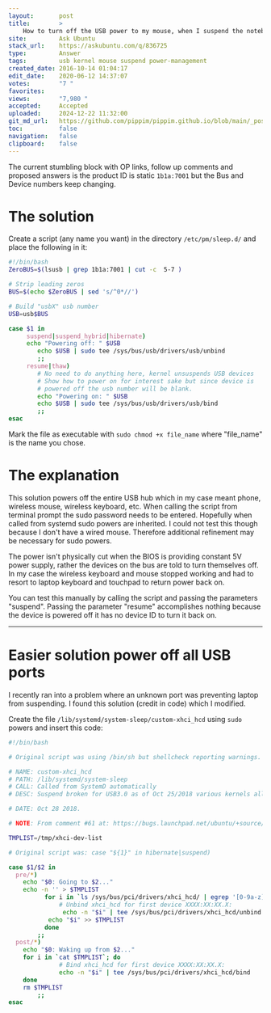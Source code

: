 ```yaml
---
layout:       post
title:        >
    How to turn off the USB power to my mouse, when I suspend the notebook?
site:         Ask Ubuntu
stack_url:    https://askubuntu.com/q/836725
type:         Answer
tags:         usb kernel mouse suspend power-management
created_date: 2016-10-14 01:04:17
edit_date:    2020-06-12 14:37:07
votes:        "7 "
favorites:    
views:        "7,980 "
accepted:     Accepted
uploaded:     2024-12-22 11:32:00
git_md_url:   https://github.com/pippim/pippim.github.io/blob/main/_posts/2016/2016-10-14-How-to-turn-off-the-USB-power-to-my-mouse_-when-I-suspend-the-notebook_.md
toc:          false
navigation:   false
clipboard:    false
---
```




The current stumbling block with OP links, follow up comments and proposed answers is the product ID is static `1b1a:7001` but the Bus and Device numbers keep changing.

# The solution

Create a script (any name you want) in the directory `/etc/pm/sleep.d/` and place the following in it:

``` bash
#!/bin/bash
ZeroBUS=$(lsusb | grep 1b1a:7001 | cut -c  5-7 )

# Strip leading zeros
BUS=$(echo $ZeroBUS | sed 's/^0*//')

# Build "usbX" usb number
USB=usb$BUS

case $1 in
     suspend|suspend_hybrid|hibernate)
     echo "Powering off: " $USB
        echo $USB | sudo tee /sys/bus/usb/drivers/usb/unbind
        ;;
     resume|thaw)
        # No need to do anything here, kernel unsuspends USB devices
        # Show how to power on for interest sake but since device is
        # powered off the usb number will be blank.
        echo "Powering on: " $USB
        echo $USB | sudo tee /sys/bus/usb/drivers/usb/bind
        ;;
esac
```

Mark the file as executable with `sudo chmod +x file_name` where "file_name" is the name you chose.

# The explanation

This solution powers off the entire USB hub which in my case meant phone, wireless mouse, wireless keyboard, etc. When calling the script from terminal prompt the sudo password needs to be entered. Hopefully when called from systemd sudo powers are inherited. I could not test this though because I don't have a wired mouse. Therefore additional refinement may be necessary for sudo powers.

The power isn't physically cut when the BIOS is providing constant 5V power supply, rather the devices on the bus are told to turn themselves off. In my case the wireless keyboard and mouse stopped working and had to resort to laptop keyboard and touchpad to return power back on.

You can test this manually by calling the script and passing the parameters "suspend". Passing the parameter "resume" accomplishes nothing because the device is powered off it has no device ID to turn it back on.


----------


# Easier solution power off all USB ports

I recently ran into a problem where an unknown port was preventing laptop from suspending. I found this solution (credit in code) which I modified.

Create the file `/lib/systemd/system-sleep/custom-xhci_hcd` using `sudo` powers and insert this code:

``` bash
#!/bin/bash

# Original script was using /bin/sh but shellcheck reporting warnings.

# NAME: custom-xhci_hcd
# PATH: /lib/systemd/system-sleep
# CALL: Called from SystemD automatically
# DESC: Suspend broken for USB3.0 as of Oct 25/2018 various kernels all at once

# DATE: Oct 28 2018.

# NOTE: From comment #61 at: https://bugs.launchpad.net/ubuntu/+source/linux/+bug/522998

TMPLIST=/tmp/xhci-dev-list

# Original script was: case "${1}" in hibernate|suspend)

case $1/$2 in
  pre/*)
    echo "$0: Going to $2..."
    echo -n '' > $TMPLIST
          for i in `ls /sys/bus/pci/drivers/xhci_hcd/ | egrep '[0-9a-z]+\:[0-9a-z]+\:.*$'`; do
              # Unbind xhci_hcd for first device XXXX:XX:XX.X:
               echo -n "$i" | tee /sys/bus/pci/drivers/xhci_hcd/unbind
           echo "$i" >> $TMPLIST
          done
        ;;
  post/*)
    echo "$0: Waking up from $2..."
    for i in `cat $TMPLIST`; do
              # Bind xhci_hcd for first device XXXX:XX:XX.X:
              echo -n "$i" | tee /sys/bus/pci/drivers/xhci_hcd/bind
    done
    rm $TMPLIST
        ;;
esac
```

